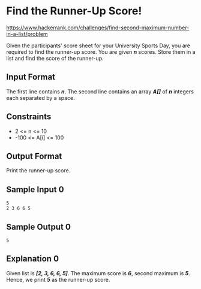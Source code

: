 # Find the Runner-Up Score!

https://www.hackerrank.com/challenges/find-second-maximum-number-in-a-list/problem

Given the participants' score sheet for your University Sports Day, you are required to find the runner-up score. You are given ***n*** scores. Store them in a list and find the score of the runner-up.

## Input Format

The first line contains ***n***. The second line contains an array ***A[]*** of ***n*** integers each separated by a space.

## Constraints

- 2 <= n <= 10
- -100 <= A[i] <= 100

## Output Format

Print the runner-up score.

## Sample Input 0

    5
    2 3 6 6 5

## Sample Output 0

    5

## Explanation 0

Given list is ***[2, 3, 6, 6, 5]***. The maximum score is ***6***, second maximum is ***5***. Hence, we print ***5*** as the runner-up score.
